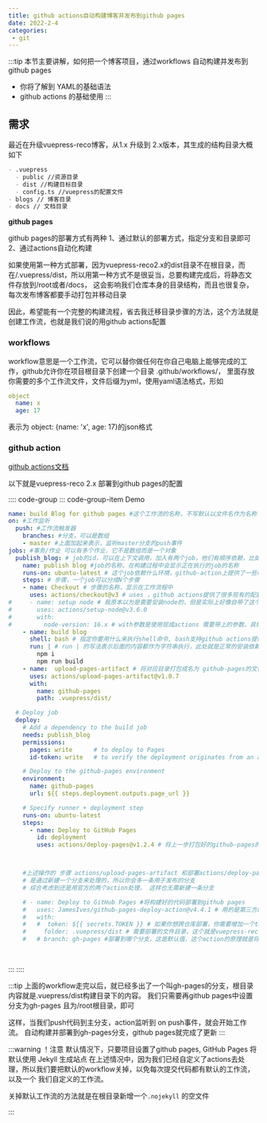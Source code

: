 ```yaml
---
title: github actions自动构建博客并发布到github pages
date: 2022-2-4
categories:
 - git
---
```


:::tip
本节主要讲解，如何把一个博客项目，通过workflows 自动构建并发布到github pages

- 你将了解到 YAML的基础语法
- github actions 的基础使用
:::

## 需求

最近在升级vuepress-reco博客，从1.x 升级到 2.x版本，其生成的结构目录大概如下

```md
- .vuepress
  - public //资源目录
  - dist //构建目标目录
  - config.ts //vuepress的配置文件
- blogs // 博客目录
- docs // 文档目录
```

**github pages**

github pages的部署方式有两种
1、通过默认的部署方式，指定分支和目录即可
2、通过actions自动化构建

如果使用第一种方式部署，因为vuepress-reco2.x的dist目录不在根目录，而在/.vuepress/dist，所以用第一种方式不是很妥当，总要构建完成后，将静态文件存放到/root或者/docs， 这会影响我们仓库本身的目录结构，而且也很复杂，每次发布博客都要手动打包并移动目录

因此，希望能有一个完整的构建流程，省去我迁移目录步骤的方法，这个方法就是创建工作流，也就是我们说的用github actions配置

### workflows

workflow意思是一个工作流，它可以替你做任何在你自己电脑上能够完成的工作，github允许你在项目根目录下创建一个目录 .github/workflows/， 里面存放你需要的多个工作流文件，文件后缀为yml，使用yaml语法格式，形如
```yml
object
  name: x
  age: 17
```

表示为 object: {name: 'x', age: 17}的json格式

### github action

[github actions文档](https://docs.github.com/zh/actions/quickstart)

以下就是vuepress-reco 2.x 部署到github pages的配置

:::: code-group
::: code-group-item Demo
```yaml
name: build Blog for github pages #这个工作流的名称，不写默认以文件名作为名称
on: #工作监听
  push: #工作流触发器
    branches: #分支，可以是数组
    - master #上面加起来表示，监听master分支的push事件
jobs: #事务/作业 可以有多个作业，它不是数组而是一个对象
  publish_blog: # job的id，可以在上下文调用，加入有两个job，他们有顺序依赖，比如job2依赖job1，则可以在job2中配置needs: [job1]
    name: publish blog #job的名称，在构建过程中会显示正在执行的job的名称
    runs-on: ubuntu-latest # 这个job依赖什么环境，github-action上提供了一些环境，包括windows，因为windows最终有一个rsync的错误，在github actions的issue总建议使用其他系统，所以此处用了ubuntu最新版本
    steps: # 步骤，一个job可以分成N个步骤
    - name: Checkout # 步骤的名称，显示在工作流程中
      uses: actions/checkout@v3 # uses ，github actions提供了很多现有的配置，我们可以直接使用这些配置，这里的作用是切出分支，防止后续的操作
#     - name: setup node # 我原本以为是需要安装node的，但是实际上好像自带了这个，所以就注释了，如果发现有报错提示没有安装node则可以使用这个步骤
#       uses: actions/setup-node@v3.6.0
#       with:
#         node-version: 16.x # with参数是使用现成actions 需要带上的参数，具体在对应action中有文档说明
    - name: build blog
      shell: bash # 指定你要用什么来执行shell命令, bash支持github actions提供的各种平台
      run: | # run | 的写法表示后面的内容都作为字符串执行，此处就是正常的安装依赖和构建
        npm i
        npm run build
    - name:  upload-pages-artifact # 将对应目录打包成名为 github-pages的文件
      uses: actions/upload-pages-artifact@v1.0.7
      with:
        name: github-pages
        path: .vuepress/dist/

  # Deploy job
  deploy:
    # Add a dependency to the build job
    needs: publish_blog
    permissions:
      pages: write      # to deploy to Pages
      id-token: write   # to verify the deployment originates from an appropriate source

    # Deploy to the github-pages environment
    environment:
      name: github-pages
      url: ${{ steps.deployment.outputs.page_url }}

    # Specify runner + deployment step
    runs-on: ubuntu-latest
    steps:
      - name: Deploy to GitHub Pages
        id: deployment
        uses: actions/deploy-pages@v1.2.4 # 将上一步打包好的github-pages的文件，上传到githubpages



    #上述操作的 步骤 actions/upload-pages-artifact 和部署actions/deploy-pages@v1.2.4 可以使用以下第三方action一步完成，但是这个action
    # 是通过新建一个分支来处理的，所以你会多一条用于发布的分支
    # 综合考虑到还是用官方的两个action处理， 这样也无需新建一条分支

    # - name: Deploy to GitHub Pages #将构建好的代码部署到github pages
    #   uses: JamesIves/github-pages-deploy-action@v4.4.1 # 用的是第三方的action 而不是actions组织提供的。因为这个参数比较简单
    #   with:
    #   #  token: ${{ secrets.TOKEN }} # 如果你想跨仓库部署，你需要增加一个token已获得权限，此处为同一仓库，不需要
    #     folder: .vuepress/dist # 需要部署的文件目录，这个就是vuepress-reco的构建目录
    #   # branch: gh-pages #部署到哪个分支，这是默认值，这个action的原理就是将.vuepress/dist目录的内容，拷贝到创建的gh-pages分支的根目录，所以到时候会多出一个remote 分支，里面的代码就是 vuepress/dist目录下的内容
      
      
```
:::
::::

:::tip
上面的workflow走完以后，就已经多出了一个叫gh-pages的分支，根目录内容就是.vuepress/dist构建目录下的内容。
我们只需要再github pages中设置分支为gh-pages 且为/root根目录，即可

这样，当我们push代码到主分支，action监听到 on push事件，就会开始工作流。
自动构建并部署到gh-pages分支，github pages就完成了更新
:::

:::warning ！注意
默认情况下，只要项目设置了github pages, GitHub Pages 将默认使用 Jekyll 生成站点
在上述情况中，因为我们已经自定义了actions去处理，所以我们要把默认的workflow关掉，以免每次提交代码都有默认的工作流，以及一个
我们自定义的工作流。

关掉默认工作流的方法就是在根目录新增一个`.nojekyll` 的空文件


:::